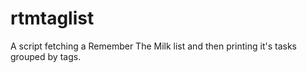 rtmtaglist
==========

A script fetching a Remember The Milk list and then printing it's tasks grouped by tags.